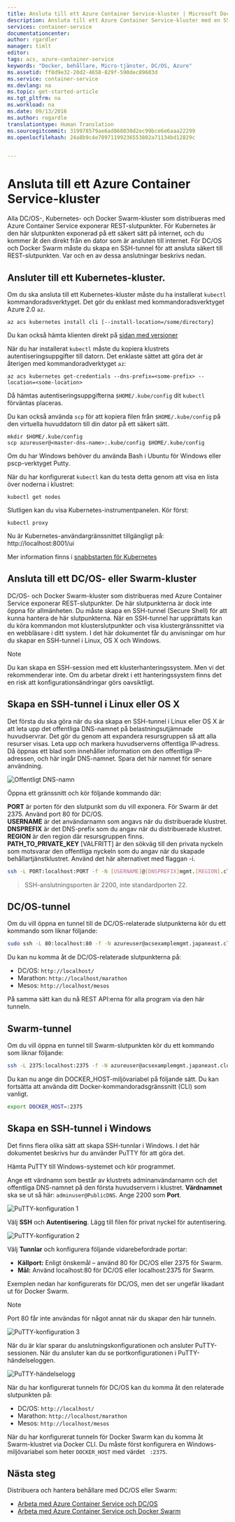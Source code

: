 ```yaml
---
title: Ansluta till ett Azure Container Service-kluster | Microsoft Docs
description: Ansluta till ett Azure Container Service-kluster med en SSH-tunnel.
services: container-service
documentationcenter: 
author: rgardler
manager: timlt
editor: 
tags: acs, azure-container-service
keywords: "Docker, behållare, Micro-tjänster, DC/OS, Azure"
ms.assetid: ff8d9e32-20d2-4658-829f-590dec89603d
ms.service: container-service
ms.devlang: na
ms.topic: get-started-article
ms.tgt_pltfrm: na
ms.workload: na
ms.date: 09/13/2016
ms.author: rogardle
translationtype: Human Translation
ms.sourcegitcommit: 319978579ae6ad868030d2ec99bce6e6aaa22299
ms.openlocfilehash: 24a8b9c4e78971199236553802a71134bd12829c


---
```

# <a name="connect-to-an-azure-container-service-cluster"></a>Ansluta till ett Azure Container Service-kluster
Alla DC/OS-, Kubernetes- och Docker Swarm-kluster som distribueras med Azure Container Service exponerar REST-slutpunkter.  För Kubernetes är den här slutpunkten exponerad på ett säkert sätt på internet, och du kommer åt den direkt från en dator som är ansluten till internet. För DC/OS och Docker Swarm måste du skapa en SSH-tunnel för att ansluta säkert till REST-slutpunkten. Var och en av dessa anslutningar beskrivs nedan.

## <a name="connecting-to-a-kubernetes-cluster"></a>Ansluter till ett Kubernetes-kluster.
Om du ska ansluta till ett Kubernetes-kluster måste du ha installerat `kubectl` kommandoradsverktyget.  Det gör du enklast med kommandoradsverktyget Azure 2.0 `az`.

```console
az acs kubernetes install cli [--install-location=/some/directory]
```

Du kan också hämta klienten direkt på [sidan med versioner](https://github.com/kubernetes/kubernetes/blob/master/CHANGELOG.md#downloads-for-v146)

När du har installerat `kubectl` måste du kopiera klustrets autentiseringsuppgifter till datorn.  Det enklaste sättet att göra det är återigen med kommandoradverktyget `az`:

```console
az acs kubernetes get-credentials --dns-prefix=<some-prefix> --location=<some-location>
```

Då hämtas autentiseringsuppgifterna `$HOME/.kube/config` dit `kubectl` förväntas placeras.

Du kan också använda `scp` för att kopiera filen från `$HOME/.kube/config` på den virtuella huvuddatorn till din dator på ett säkert sätt.

```console
mkdir $HOME/.kube/config
scp azureuser@<master-dns-name>:.kube/config $HOME/.kube/config
```

Om du har Windows behöver du använda Bash i Ubuntu för Windows eller pscp-verktyget Putty.

När du har konfigurerat `kubectl` kan du testa detta genom att visa en lista över noderna i klustret:

```console
kubectl get nodes
```

Slutligen kan du visa Kubernetes-instrumentpanelen. Kör först:

```console
kubectl proxy
```

Nu är Kubernetes-användargränssnittet tillgängligt på: http://localhost:8001/ui

Mer information finns i [snabbstarten för Kubernetes](http://kubernetes.io/docs/user-guide/quick-start/)

## <a name="connecting-to-a-dcos-or-swarm-cluster"></a>Ansluta till ett DC/OS- eller Swarm-kluster

DC/OS- och Docker Swarm-kluster som distribueras med Azure Container Service exponerar REST-slutpunkter. De här slutpunkterna är dock inte öppna för allmänheten. Du måste skapa en SSH-tunnel (Secure Shell) för att kunna hantera de här slutpunkterna. När en SSH-tunnel har upprättats kan du köra kommandon mot klusterslutpunkter och visa klustergränssnittet via en webbläsare i ditt system. I det här dokumentet får du anvisningar om hur du skapar en SSH-tunnel i Linux, OS X och Windows.

> [!NOTE]
> Du kan skapa en SSH-session med ett klusterhanteringssystem. Men vi det rekommenderar inte. Om du arbetar direkt i ett hanteringssystem finns det en risk att konfigurationsändringar görs oavsiktligt.   
> 
> 

## <a name="create-an-ssh-tunnel-on-linux-or-os-x"></a>Skapa en SSH-tunnel i Linux eller OS X
Det första du ska göra när du ska skapa en SSH-tunnel i Linux eller OS X är att leta upp det offentliga DNS-namnet på belastningsutjämnade huvudservrar. Det gör du genom att expandera resursgruppen så att alla resurser visas. Leta upp och markera huvudserverns offentliga IP-adress. Då öppnas ett blad som innehåller information om den offentliga IP-adressen, och här ingår DNS-namnet. Spara det här namnet för senare användning. <br />

![Offentligt DNS-namn](media/pubdns.png)

Öppna ett gränssnitt och kör följande kommando där:

**PORT** är porten för den slutpunkt som du vill exponera. För Swarm är det 2375. Använd port 80 för DC/OS.  
**USERNAME** är det användarnamn som angavs när du distribuerade klustret.  
**DNSPREFIX** är det DNS-prefix som du angav när du distribuerade klustret.  
**REGION** är den region där resursgruppen finns.  
**PATH_TO_PRIVATE_KEY** [VALFRITT] är den sökväg till den privata nyckeln som motsvarar den offentliga nyckeln som du angav när du skapade behållartjänstklustret. Använd det här alternativet med flaggan -i.

```bash
ssh -L PORT:localhost:PORT -f -N [USERNAME]@[DNSPREFIX]mgmt.[REGION].cloudapp.azure.com -p 2200
```
> SSH-anslutningsporten är 2200, inte standardporten 22.
> 
> 

## <a name="dcos-tunnel"></a>DC/OS-tunnel
Om du vill öppna en tunnel till de DC/OS-relaterade slutpunkterna kör du ett kommando som liknar följande:

```bash
sudo ssh -L 80:localhost:80 -f -N azureuser@acsexamplemgmt.japaneast.cloudapp.azure.com -p 2200
```

Du kan nu komma åt de DC/OS-relaterade slutpunkterna på:

* DC/OS: `http://localhost/`
* Marathon: `http://localhost/marathon`
* Mesos: `http://localhost/mesos`

På samma sätt kan du nå REST API:erna för alla program via den här tunneln.

## <a name="swarm-tunnel"></a>Swarm-tunnel
Om du vill öppna en tunnel till Swarm-slutpunkten kör du ett kommando som liknar följande:

```bash
ssh -L 2375:localhost:2375 -f -N azureuser@acsexamplemgmt.japaneast.cloudapp.azure.com -p 2200
```

Du kan nu ange din DOCKER_HOST-miljövariabel på följande sätt. Du kan fortsätta att använda ditt Docker-kommandoradsgränssnitt (CLI) som vanligt.

```bash
export DOCKER_HOST=:2375
```

## <a name="create-an-ssh-tunnel-on-windows"></a>Skapa en SSH-tunnel i Windows
Det finns flera olika sätt att skapa SSH-tunnlar i Windows. I det här dokumentet beskrivs hur du använder PuTTY för att göra det.

Hämta PuTTY till Windows-systemet och kör programmet.

Ange ett värdnamn som består av klustrets adminanvändarnamn och det offentliga DNS-namnet på den första huvudservern i klustret. **Värdnamnet** ska se ut så här: `adminuser@PublicDNS`. Ange 2200 som **Port**.

![PuTTY-konfiguration 1](media/putty1.png)

Välj **SSH** och **Autentisering**. Lägg till filen för privat nyckel för autentisering.

![PuTTY-konfiguration 2](media/putty2.png)

Välj **Tunnlar** och konfigurera följande vidarebefordrade portar:

* **Källport:** Enligt önskemål – använd 80 för DC/OS eller 2375 för Swarm.
* **Mål:** Använd localhost:80 för DC/OS eller localhost:2375 för Swarm.

Exemplen nedan har konfigurerats för DC/OS, men det ser ungefär likadant ut för Docker Swarm.

> [!NOTE]
> Port 80 får inte användas för något annat när du skapar den här tunneln.
> 
> 

![PuTTY-konfiguration 3](media/putty3.png)

När du är klar sparar du anslutningskonfigurationen och ansluter PuTTY-sessionen. När du ansluter kan du se portkonfigurationen i PuTTY-händelseloggen.

![PuTTY-händelselogg](media/putty4.png)

När du har konfigurerat tunneln för DC/OS kan du komma åt den relaterade slutpunkten på:

* DC/OS: `http://localhost/`
* Marathon: `http://localhost/marathon`
* Mesos: `http://localhost/mesos`

När du har konfigurerat tunneln för Docker Swarm kan du komma åt Swarm-klustret via Docker CLI. Du måste först konfigurera en Windows-miljövariabel som heter `DOCKER_HOST` med värdet ` :2375`.

## <a name="next-steps"></a>Nästa steg
Distribuera och hantera behållare med DC/OS eller Swarm:

* [Arbeta med Azure Container Service och DC/OS](container-service-mesos-marathon-rest.md)
* [Arbeta med Azure Container Service och Docker Swarm](container-service-docker-swarm.md)




<!--HONumber=Dec16_HO1-->


